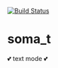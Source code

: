[![Build Status](https://travis-ci.org/Ragnaroek/soma_t.svg?branch=master)](https://travis-ci.org/Ragnaroek/soma_t)

# soma_t
💕 text mode 💕
